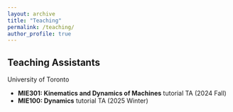 ```yaml
---
layout: archive
title: "Teaching"
permalink: /teaching/
author_profile: true
---
```


## Teaching Assistants 
University of Toronto 
- <b>MIE301: Kinematics and Dynamics of Machines</b> tutorial TA (2024 Fall)
- <b>MIE100: Dynamics</b> tutorial TA (2025 Winter)
